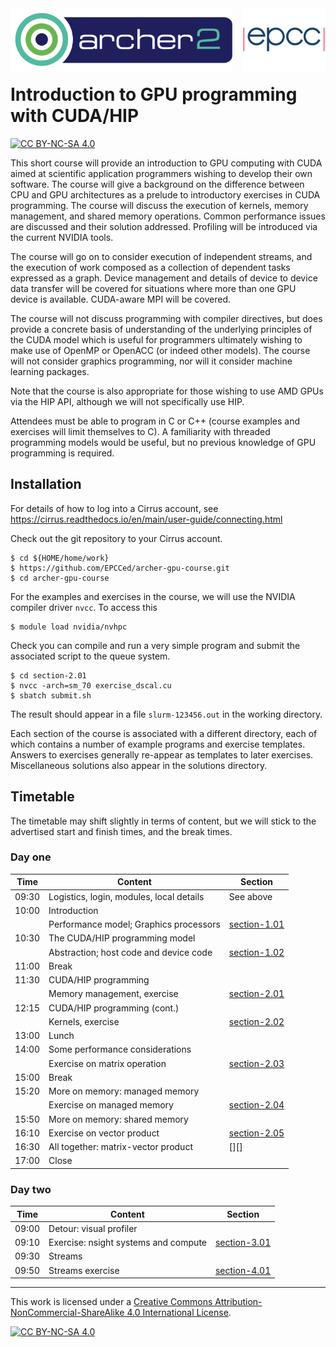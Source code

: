 
<img src="./images/archer2_logo.png" align="left" width="355" height="100" />
<img src="./images/epcc_logo.jpg" align="right" width="133" height="100" />

<br><br><br><br>

# Introduction to GPU programming with CUDA/HIP

[![CC BY-NC-SA 4.0][cc-by-nc-sa-shield]][cc-by-nc-sa]

This short course will provide an introduction to GPU computing with CUDA
aimed at scientific application programmers wishing to develop their own
software. The course will give a background on the difference between CPU
and GPU architectures as a prelude to introductory exercises in CUDA
programming. The course will discuss the execution of kernels, memory
management, and shared memory operations. Common performance issues are
discussed and their solution addressed. Profiling will be introduced via
the current NVIDIA tools.

The course will go on to consider execution of independent streams, and
the execution of work composed as a collection of dependent tasks expressed
as a graph. Device management and details of device to device data transfer
will be covered for situations where more than one GPU device is available.
CUDA-aware MPI will be covered.

The course will not discuss programming with compiler directives, but does
provide a concrete basis of understanding of the underlying principles of
the CUDA model which is useful for programmers ultimately wishing to make
use of OpenMP or OpenACC (or indeed other models). The course will not
consider graphics programming, nor will it consider machine learning
packages.

Note that the course is also appropriate for those wishing to use AMD GPUs
via the HIP API, although we will not specifically use HIP.

Attendees must be able to program in C or C++ (course examples and
exercises will limit themselves to C). A familiarity with threaded
programming models would be useful, but no previous knowledge of GPU
programming is required.

## Installation

For details of how to log into a Cirrus account, see
https://cirrus.readthedocs.io/en/main/user-guide/connecting.html

Check out the git repository to your Cirrus account.
```
$ cd ${HOME/home/work}
$ https://github.com/EPCCed/archer-gpu-course.git
$ cd archer-gpu-course
```
For the examples and exercises in the course, we will use the
NVIDIA compiler driver `nvcc`. To access this
```
$ module load nvidia/nvhpc
```
Check you can compile and run a very simple program
and submit the associated script to the queue system.
```
$ cd section-2.01
$ nvcc -arch=sm_70 exercise_dscal.cu
$ sbatch submit.sh
```
The result should appear in a file `slurm-123456.out` in the working
directory.

Each section of the course is associated with a different directory, each
of which contains a number of example programs and exercise templates.
Answers to exercises generally re-appear as templates to later exercises.
Miscellaneous solutions also appear in the solutions directory.


## Timetable

The timetable may shift slightly in terms of content, but we will stick to
the advertised start and finish times, and the break times.

### Day one

| Time  | Content                                  | Section                      |
|-------|------------------------------------------|------------------------------|
| 09:30 | Logistics, login, modules, local details | See above                    |
| 10:00 | Introduction                             |                              |
|       | Performance model; Graphics processors   | [section-1.01](section-1.01) |
| 10:30 | The CUDA/HIP programming model           |                              |
|       | Abstraction; host code and device code   | [section-1.02](section-1.02) |
| 11:00 | Break                                    |                              |
| 11:30 | CUDA/HIP programming                     |                              |
|       | Memory management, exercise              | [section-2.01](section-2.01) |
| 12:15 | CUDA/HIP programming (cont.)             |                              |
|       | Kernels, exercise                        | [section-2.02](section-2.02) |
| 13:00 | Lunch                                    |                              |
| 14:00 | Some performance considerations          |                              |
|       | Exercise on matrix operation             | [section-2.03](section-2.03) |
| 15:00 | Break                                    |                              |
| 15:20 | More on memory: managed memory           |                              |
|       | Exercise on managed memory               | [section-2.04](section-2.04) |
| 15:50 | More on memory: shared memory            |                              |
| 16:10 | Exercise on vector product               | [section-2.05](section-2.05) |
| 16:30 | All together: matrix-vector product      | [][]                         |
| 17:00 | Close                                    |                              |


### Day two


| Time  | Content                                  | Section                      |
|-------|------------------------------------------|------------------------------|
| 09:00 | Detour: visual profiler                  |                              |
| 09:10 | Exercise: nsight systems and compute     | [section-3.01](section-3.01)      |
| 09:30 | Streams                                  |                              |
| 09:50 | Streams exercise                         | [section-4.01](section-4.01) |



---
This work is licensed under a
[Creative Commons Attribution-NonCommercial-ShareAlike 4.0 International License][cc-by-nc-sa].

[cc-by-nc-sa]: http://creativecommons.org/licenses/by-nc-sa/4.0/
[cc-by-nc-sa-image]: https://licensebuttons.net/l/by-nc-sa/4.0/88x31.png
[cc-by-nc-sa-shield]: https://img.shields.io/badge/License-CC%20BY--NC--SA%204.0-lightgrey.svg

[![CC BY-NC-SA 4.0][cc-by-nc-sa-image]][cc-by-nc-sa]
